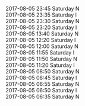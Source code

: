2017-08-05 23:45 Saturday  N  
2017-08-05 23:35 Saturday  I  
2017-08-05 23:30 Saturday  N  
2017-08-05 23:20 Saturday  I  
2017-08-05 13:40 Saturday  N  
2017-08-05 12:20 Saturday  I  
2017-08-05 12:00 Saturday  N  
2017-08-05 11:55 Saturday  I  
2017-08-05 11:50 Saturday  N  
2017-08-05 11:20 Saturday  I  
2017-08-05 08:50 Saturday  N  
2017-08-05 08:45 Saturday  I  
2017-08-05 06:55 Saturday  N  
2017-08-05 06:50 Saturday  I  
2017-08-05 06:35 Saturday  N  
